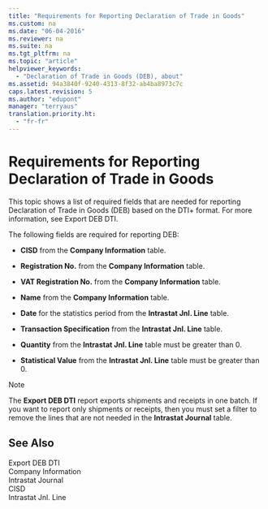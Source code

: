 ```yaml
---
title: "Requirements for Reporting Declaration of Trade in Goods"
ms.custom: na
ms.date: "06-04-2016"
ms.reviewer: na
ms.suite: na
ms.tgt_pltfrm: na
ms.topic: "article"
helpviewer_keywords: 
  - "Declaration of Trade in Goods (DEB), about"
ms.assetid: 94a3840f-9240-4313-8f32-ab4ba8973c7c
caps.latest.revision: 5
ms.author: "edupont"
manager: "terryaus"
translation.priority.ht: 
  - "fr-fr"
---
```

# Requirements for Reporting Declaration of Trade in Goods
This topic shows a list of required fields that are needed for reporting Declaration of Trade in Goods \(DEB\) based on the DTI\+ format. For more information, see Export DEB DTI.  
  
 The following fields are required for reporting DEB:  
  
-   **CISD** from the **Company Information** table.  
  
-   **Registration No.** from the **Company Information** table.  
  
-   **VAT Registration No.** from the **Company Information** table.  
  
-   **Name** from the **Company Information** table.  
  
-   **Date** for the statistics period from the **Intrastat Jnl. Line** table.  
  
-   **Transaction Specification** from the **Intrastat Jnl. Line** table.  
  
-   **Quantity** from the **Intrastat Jnl. Line** table must be greater than 0.  
  
-   **Statistical Value** from the **Intrastat Jnl. Line** table must be greater than 0.  
  
> [!NOTE]  
>  The **Export DEB DTI** report exports shipments and receipts in one batch. If you want to report only shipments or receipts, then you must set a filter to remove the lines that are not needed in the **Intrastat Journal** table.  
  
## See Also  
 Export DEB DTI   
 Company Information   
 Intrastat Journal   
 CISD   
 Intrastat Jnl. Line